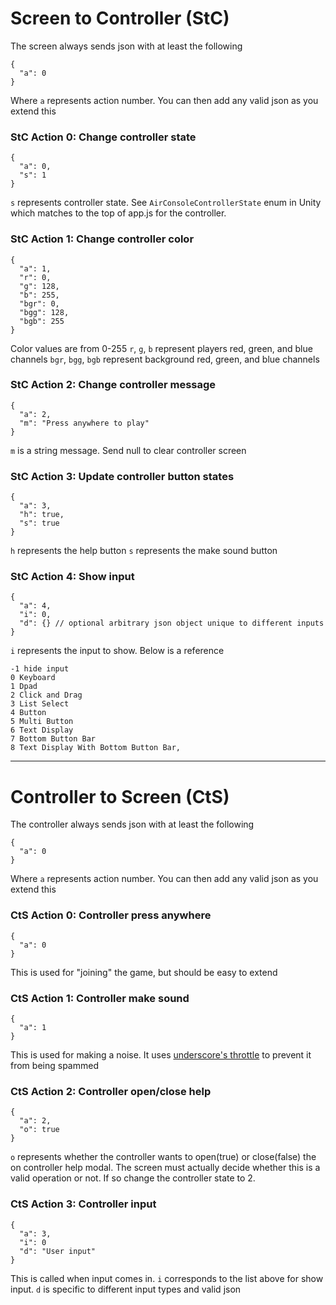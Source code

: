 # Screen to Controller (StC)
The screen always sends json with at least the following
```
{
  "a": 0
}
```

Where `a` represents action number. You can then add any valid json as you extend this


### StC Action 0: Change controller state
```
{
  "a": 0,
  "s": 1
}
```

`s` represents controller state. See `AirConsoleControllerState` enum in Unity which matches to the top of app.js for the controller.


### StC Action 1: Change controller color
```
{
  "a": 1,
  "r": 0,
  "g": 128,
  "b": 255,
  "bgr": 0,
  "bgg": 128,
  "bgb": 255
}
```

Color values are from 0-255
`r`, `g`, `b` represent players red, green, and blue channels
`bgr`, `bgg`, `bgb` represent background red, green, and blue channels


### StC Action 2: Change controller message
```
{
  "a": 2,
  "m": "Press anywhere to play"
}
```

`m` is a string message. Send null to clear controller screen


### StC Action 3: Update controller button states
```
{
  "a": 3,
  "h": true,
  "s": true
}
```

`h` represents the help button
`s` represents the make sound button


### StC Action 4: Show input
```
{
  "a": 4,
  "i": 0,
  "d": {} // optional arbitrary json object unique to different inputs
}
```

`i` represents the input to show. Below is a reference

```
-1 hide input
0 Keyboard
1 Dpad
2 Click and Drag
3 List Select
4 Button
5 Multi Button
6 Text Display
7 Bottom Button Bar
8 Text Display With Bottom Button Bar,
```

-----------


# Controller to Screen (CtS)
The controller always sends json with at least the following
```
{
  "a": 0
}
```

Where `a` represents action number. You can then add any valid json as you extend this


### CtS Action 0: Controller press anywhere
```
{
  "a": 0
}
```

This is used for "joining" the game, but should be easy to extend


### CtS Action 1: Controller make sound
```
{
  "a": 1
}
```

This is used for making a noise. It uses [underscore's throttle](https://underscorejs.org/#throttle) to prevent it from being spammed


### CtS Action 2: Controller open/close help
```
{
  "a": 2,
  "o": true
}
```

`o` represents whether the controller wants to open(true) or close(false) the on controller help modal. The screen must actually decide whether this is a valid operation or not. If so change the controller state to 2.


### CtS Action 3: Controller input
```
{
  "a": 3,
  "i": 0
  "d": "User input"
}
```

This is called when input comes in. `i` corresponds to the list above for show input. `d` is specific to different input types and valid json